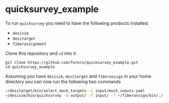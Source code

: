 # quicksurvey_example

To run `quicksurvey` you need to have the following products installed.

* `desisim`
* `desitarget`
* `fiberassignment`

Clone this repository and `cd` into it
```
git clone https://github.com/forero/quicksurvey_example.git
cd quicksurvey_example
```


Assuming you have `desisim`, `desitarget` and `fiberassign` in your home directory you can now run
the following two commands

```bash
~/desitarget/bin/select_mock_targets -c input/mock_inputs.yaml 
~/desisim/bin/quicksurvey -O output/ -T input/ -f ~/fiberassign/bin/./fiberassign -E input/ -t input/template_fiberassign.txt -N 8
```